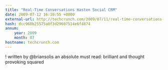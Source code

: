 ```yaml
---
title: "Real-Time Conversations Hasten Social CRM"
date: 2009-07-12 16:10:55 +0000
external-url: http://techcrunch.com/2009/07/11/real-time-conversations-hasten-social-crm/?awesm=tcrn.ch_5gg&utm_campaign=techcrunch&utm_content=techcrunch-autopost&utm_medium=tcrn.ch-twitter&utm_source=direct-tcrn.ch
hash: dcc960b25575a8f3d29607514e6f4874
annum:
    year: 2009
    month: 07
hostname: techcrunch.com
---
```


! written by @briansolis an absolute must read: brilliant and thought provoking squared 
